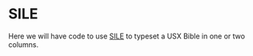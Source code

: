 # SILE

Here we will have code to use [SILE](https://sile-typesetter.org/) to typeset a USX Bible in one or two columns.

